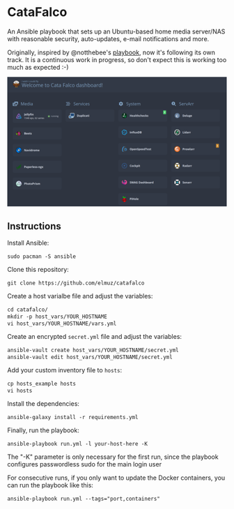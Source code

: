 # CataFalco

An Ansible playbook that sets up an Ubuntu-based home media server/NAS with reasonable security,
auto-updates, e-mail notifications and more. 

Originally, inspired by @notthebee's [playbook](https://github.com/notthebee/infra/tree/a92a6830178ace5b2017e311afa724682984ca02),
now it's following its own track. It is a continuous work in progress, so don't expect this is
working too much as expected :-)

![dashboard](files/screenshot.png "Dashboard")



## Instructions
Install Ansible:
```
sudo pacman -S ansible
```

Clone this repository:
```
git clone https://github.com/elmuz/catafalco
```

Create a host varialbe file and adjust the variables:
```
cd catafalco/
mkdir -p host_vars/YOUR_HOSTNAME
vi host_vars/YOUR_HOSTNAME/vars.yml
```

Create an encrypted `secret.yml` file and adjust the variables:
```
ansible-vault create host_vars/YOUR_HOSTNAME/secret.yml
ansible-vault edit host_vars/YOUR_HOSTNAME/secret.yml
```

Add your custom inventory file to `hosts`:
```
cp hosts_example hosts
vi hosts
```

Install the dependencies:
```
ansible-galaxy install -r requirements.yml
```

Finally, run the playbook:
```
ansible-playbook run.yml -l your-host-here -K
```
The "-K" parameter is only necessary for the first run, since the playbook configures passwordless sudo for the main login user

For consecutive runs, if you only want to update the Docker containers, you can run the playbook like this:
```
ansible-playbook run.yml --tags="port,containers"
```
